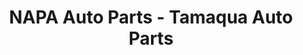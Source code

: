---
title: "NAPA Auto Parts - Tamaqua Auto Parts"
url: /tamaqua/napa-auto-parts-tamaqua-auto-parts/
shop: Autoteile
---